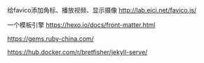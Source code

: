给favico添加角标、播放视频、显示摄像
http://lab.ejci.net/favico.js/

一个模板引擎
https://hexo.io/docs/front-matter.html

https://gems.ruby-china.com/

https://hub.docker.com/r/bretfisher/jekyll-serve/
